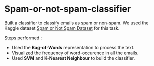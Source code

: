 # Spam-or-not-spam-classifier
Built a classifier to classify emails as spam or non-spam. We used the Kaggle dataset <a href="https://www.kaggle.com/datasets/ozlerhakan/spam-or-not-spam-dataset">Spam or Not Spam Dataset</a> for this task.

Steps performed :

- Used the **Bag-of-Words** representation to process the text.
- Visualized the frequency of word-occurence in all the emails.
- Used **SVM** and **K-Nearest Neighbour** to build the classifier.
